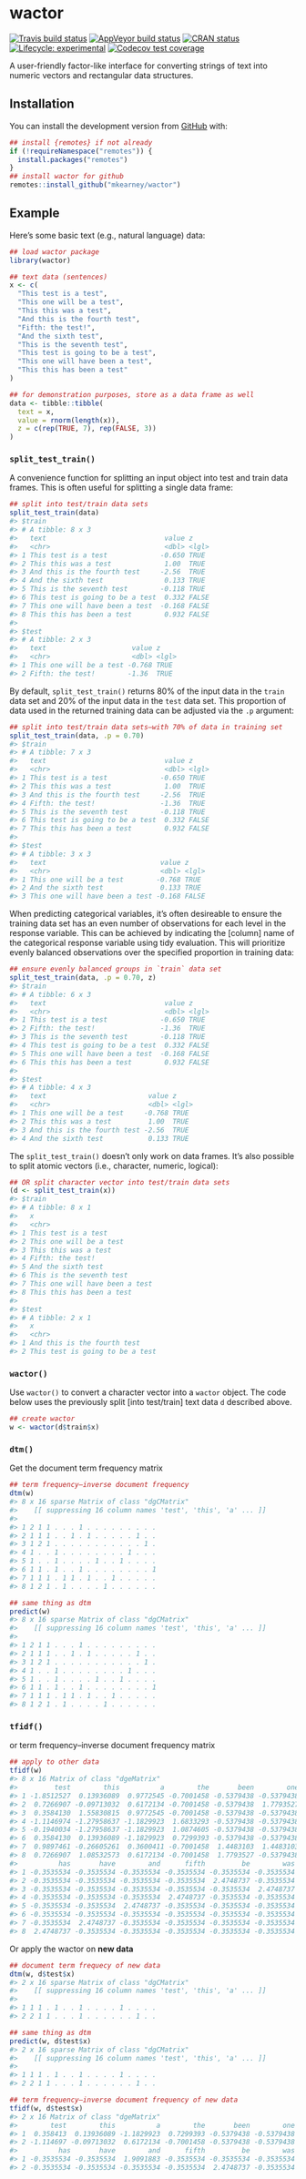 
<!-- README.md is generated from README.Rmd. Please edit that file -->

# wactor

<!-- badges: start -->

[![Travis build
status](https://travis-ci.org/mkearney/wactor.svg?branch=master)](https://travis-ci.org/mkearney/wactor)
[![AppVeyor build
status](https://ci.appveyor.com/api/projects/status/github/mkearney/wactor?branch=master&svg=true)](https://ci.appveyor.com/project/mkearney/wactor)
[![CRAN
status](https://www.r-pkg.org/badges/version/wactor)](https://CRAN.R-project.org/package=wactor)
[![Lifecycle:
experimental](https://img.shields.io/badge/lifecycle-experimental-orange.svg)](https://www.tidyverse.org/lifecycle/#experimental)
[![Codecov test
coverage](https://codecov.io/gh/mkearney/wactor/branch/master/graph/badge.svg)](https://codecov.io/gh/mkearney/wactor?branch=master)
<!-- badges: end -->

A user-friendly factor-like interface for converting strings of text
into numeric vectors and rectangular data
structures.

## Installation

<!-- You can install the released version of wactor from [CRAN](https://CRAN.R-project.org) with:

``` r
install.packages("wactor")
```
-->

You can install the development version from
[GitHub](https://github.com/mkearney/wactor) with:

``` r
## install {remotes} if not already
if (!requireNamespace("remotes")) {
  install.packages("remotes")
}
## install wactor for github
remotes::install_github("mkearney/wactor")
```

## Example

Here’s some basic text (e.g., natural language) data:

``` r
## load wactor package
library(wactor)

## text data (sentences)
x <- c(
  "This test is a test",
  "This one will be a test",
  "This this was a test",
  "And this is the fourth test",
  "Fifth: the test!",
  "And the sixth test",
  "This is the seventh test",
  "This test is going to be a test",
  "This one will have been a test",
  "This this has been a test"
)

## for demonstration purposes, store as a data frame as well
data <- tibble::tibble(
  text = x,
  value = rnorm(length(x)),
  z = c(rep(TRUE, 7), rep(FALSE, 3))
)
```

### `split_test_train()`

A convenience function for splitting an input object into test and train
data frames. This is often useful for splitting a single data frame:

``` r
## split into test/train data sets
split_test_train(data)
#> $train
#> # A tibble: 8 x 3
#>   text                             value z    
#>   <chr>                            <dbl> <lgl>
#> 1 This test is a test             -0.650 TRUE 
#> 2 This this was a test             1.00  TRUE 
#> 3 And this is the fourth test     -2.56  TRUE 
#> 4 And the sixth test               0.133 TRUE 
#> 5 This is the seventh test        -0.118 TRUE 
#> 6 This test is going to be a test  0.332 FALSE
#> 7 This one will have been a test  -0.168 FALSE
#> 8 This this has been a test        0.932 FALSE
#> 
#> $test
#> # A tibble: 2 x 3
#>   text                     value z    
#>   <chr>                    <dbl> <lgl>
#> 1 This one will be a test -0.768 TRUE 
#> 2 Fifth: the test!        -1.36  TRUE
```

By default, `split_test_train()` returns 80% of the input data in the
`train` data set and 20% of the input data in the `test` data set. This
proportion of data used in the returned training data can be adjusted
via the `.p` argument:

``` r
## split into test/train data sets–with 70% of data in training set
split_test_train(data, .p = 0.70)
#> $train
#> # A tibble: 7 x 3
#>   text                             value z    
#>   <chr>                            <dbl> <lgl>
#> 1 This test is a test             -0.650 TRUE 
#> 2 This this was a test             1.00  TRUE 
#> 3 And this is the fourth test     -2.56  TRUE 
#> 4 Fifth: the test!                -1.36  TRUE 
#> 5 This is the seventh test        -0.118 TRUE 
#> 6 This test is going to be a test  0.332 FALSE
#> 7 This this has been a test        0.932 FALSE
#> 
#> $test
#> # A tibble: 3 x 3
#>   text                            value z    
#>   <chr>                           <dbl> <lgl>
#> 1 This one will be a test        -0.768 TRUE 
#> 2 And the sixth test              0.133 TRUE 
#> 3 This one will have been a test -0.168 FALSE
```

When predicting categorical variables, it’s often desireable to ensure
the training data set has an even number of observations for each level
in the response variable. This can be achieved by indicating the
\[column\] name of the categorical response variable using tidy
evaluation. This will prioritize evenly balanced observations over the
specified proportion in training data:

``` r
## ensure evenly balanced groups in `train` data set
split_test_train(data, .p = 0.70, z)
#> $train
#> # A tibble: 6 x 3
#>   text                             value z    
#>   <chr>                            <dbl> <lgl>
#> 1 This test is a test             -0.650 TRUE 
#> 2 Fifth: the test!                -1.36  TRUE 
#> 3 This is the seventh test        -0.118 TRUE 
#> 4 This test is going to be a test  0.332 FALSE
#> 5 This one will have been a test  -0.168 FALSE
#> 6 This this has been a test        0.932 FALSE
#> 
#> $test
#> # A tibble: 4 x 3
#>   text                         value z    
#>   <chr>                        <dbl> <lgl>
#> 1 This one will be a test     -0.768 TRUE 
#> 2 This this was a test         1.00  TRUE 
#> 3 And this is the fourth test -2.56  TRUE 
#> 4 And the sixth test           0.133 TRUE
```

The `split_test_train()` doesn’t only work on data frames. It’s also
possible to split atomic vectors (i.e., character, numeric, logical):

``` r
## OR split character vector into test/train data sets
(d <- split_test_train(x))
#> $train
#> # A tibble: 8 x 1
#>   x                             
#>   <chr>                         
#> 1 This test is a test           
#> 2 This one will be a test       
#> 3 This this was a test          
#> 4 Fifth: the test!              
#> 5 And the sixth test            
#> 6 This is the seventh test      
#> 7 This one will have been a test
#> 8 This this has been a test     
#> 
#> $test
#> # A tibble: 2 x 1
#>   x                              
#>   <chr>                          
#> 1 And this is the fourth test    
#> 2 This test is going to be a test
```

### `wactor()`

Use `wactor()` to convert a character vector into a `wactor` object. The
code below uses the previously split \[into test/train\] text data `d`
described above.

``` r
## create wactor
w <- wactor(d$train$x)
```

### `dtm()`

Get the document term frequency matrix

``` r
## term frequency–inverse document frequency
dtm(w)
#> 8 x 16 sparse Matrix of class "dgCMatrix"
#>    [[ suppressing 16 column names 'test', 'this', 'a' ... ]]
#>                                  
#> 1 2 1 1 . . . 1 . . . . . . . . .
#> 2 1 1 1 . . 1 . 1 . . . . . 1 . .
#> 3 1 2 1 . . . . . . . . . . . 1 .
#> 4 1 . . 1 . . . . . . . . 1 . . .
#> 5 1 . . 1 . . . . 1 . . 1 . . . .
#> 6 1 1 . 1 . . 1 . . . . . . . . 1
#> 7 1 1 1 . 1 1 . 1 . . 1 . . . . .
#> 8 1 2 1 . 1 . . . . 1 . . . . . .

## same thing as dtm
predict(w)
#> 8 x 16 sparse Matrix of class "dgCMatrix"
#>    [[ suppressing 16 column names 'test', 'this', 'a' ... ]]
#>                                  
#> 1 2 1 1 . . . 1 . . . . . . . . .
#> 2 1 1 1 . . 1 . 1 . . . . . 1 . .
#> 3 1 2 1 . . . . . . . . . . . 1 .
#> 4 1 . . 1 . . . . . . . . 1 . . .
#> 5 1 . . 1 . . . . 1 . . 1 . . . .
#> 6 1 1 . 1 . . 1 . . . . . . . . 1
#> 7 1 1 1 . 1 1 . 1 . . 1 . . . . .
#> 8 1 2 1 . 1 . . . . 1 . . . . . .
```

### `tfidf()`

or term frequency–inverse document frequency matrix

``` r
## apply to other data
tfidf(w)
#> 8 x 16 Matrix of class "dgeMatrix"
#>         test        this          a        the       been        one         is       will      sixth
#> 1 -1.8512527  0.13936089  0.9772545 -0.7001458 -0.5379438 -0.5379438  1.6201852 -0.5379438 -0.3535534
#> 2  0.7266907 -0.09713032  0.6172134 -0.7001458 -0.5379438  1.7793527 -0.5400617  1.7793527 -0.3535534
#> 3  0.3584130  1.55830815  0.9772545 -0.7001458 -0.5379438 -0.5379438 -0.5400617 -0.5379438 -0.3535534
#> 4 -1.1146974 -1.27958637 -1.1829923  1.6833293 -0.5379438 -0.5379438 -0.5400617 -0.5379438 -0.3535534
#> 5 -0.1940034 -1.27958637 -1.1829923  1.0874605 -0.5379438 -0.5379438 -0.5400617 -0.5379438  2.4748737
#> 6  0.3584130  0.13936089 -1.1829923  0.7299393 -0.5379438 -0.5379438  1.6201852 -0.5379438 -0.3535534
#> 7  0.9897461 -0.26605261  0.3600411 -0.7001458  1.4483103  1.4483103 -0.5400617  1.4483103 -0.3535534
#> 8  0.7266907  1.08532573  0.6172134 -0.7001458  1.7793527 -0.5379438 -0.5400617 -0.5379438 -0.3535534
#>          has       have        and      fifth         be        was    seventh
#> 1 -0.3535534 -0.3535534 -0.3535534 -0.3535534 -0.3535534 -0.3535534 -0.3535534
#> 2 -0.3535534 -0.3535534 -0.3535534 -0.3535534  2.4748737 -0.3535534 -0.3535534
#> 3 -0.3535534 -0.3535534 -0.3535534 -0.3535534 -0.3535534  2.4748737 -0.3535534
#> 4 -0.3535534 -0.3535534 -0.3535534  2.4748737 -0.3535534 -0.3535534 -0.3535534
#> 5 -0.3535534 -0.3535534  2.4748737 -0.3535534 -0.3535534 -0.3535534 -0.3535534
#> 6 -0.3535534 -0.3535534 -0.3535534 -0.3535534 -0.3535534 -0.3535534  2.4748737
#> 7 -0.3535534  2.4748737 -0.3535534 -0.3535534 -0.3535534 -0.3535534 -0.3535534
#> 8  2.4748737 -0.3535534 -0.3535534 -0.3535534 -0.3535534 -0.3535534 -0.3535534
```

Or apply the wactor on **new data**

``` r
## document term frequecy of new data
dtm(w, d$test$x)
#> 2 x 16 sparse Matrix of class "dgCMatrix"
#>    [[ suppressing 16 column names 'test', 'this', 'a' ... ]]
#>                                  
#> 1 1 1 . 1 . . 1 . . . . 1 . . . .
#> 2 2 1 1 . . . 1 . . . . . . 1 . .

## same thing as dtm
predict(w, d$test$x)
#> 2 x 16 sparse Matrix of class "dgCMatrix"
#>    [[ suppressing 16 column names 'test', 'this', 'a' ... ]]
#>                                  
#> 1 1 1 . 1 . . 1 . . . . 1 . . . .
#> 2 2 1 1 . . . 1 . . . . . . 1 . .

## term frequency–inverse document frequency of new data
tfidf(w, d$test$x)
#> 2 x 16 Matrix of class "dgeMatrix"
#>        test        this          a        the       been        one       is       will      sixth
#> 1  0.358413  0.13936089 -1.1829923  0.7299393 -0.5379438 -0.5379438 1.620185 -0.5379438 -0.3535534
#> 2 -1.114697 -0.09713032  0.6172134 -0.7001458 -0.5379438 -0.5379438 1.260144 -0.5379438 -0.3535534
#>          has       have        and      fifth         be        was    seventh
#> 1 -0.3535534 -0.3535534  1.9091883 -0.3535534 -0.3535534 -0.3535534 -0.3535534
#> 2 -0.3535534 -0.3535534 -0.3535534 -0.3535534  2.4748737 -0.3535534 -0.3535534
```
